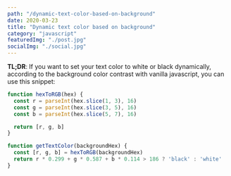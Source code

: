 ```yaml
---
path: "/dynamic-text-color-based-on-background"
date: 2020-03-23
title: "Dynamic text color based on background"
category: "javascript"
featuredImg: "./post.jpg"
socialImg: "./social.jpg"
---
```


**TL;DR**: If you want to set your text color to white or black dynamically, according to the background color contrast with vanilla javascript, you can use this snippet:

```js
function hexToRGB(hex) {
  const r = parseInt(hex.slice(1, 3), 16)
  const g = parseInt(hex.slice(3, 5), 16)
  const b = parseInt(hex.slice(5, 7), 16)

  return [r, g, b]
}

function getTextColor(backgroundHex) {
  const [r, g, b] = hexToRGB(backgroundHex)
  return r * 0.299 + g * 0.587 + b * 0.114 > 186 ? 'black' : 'white'
}
```

